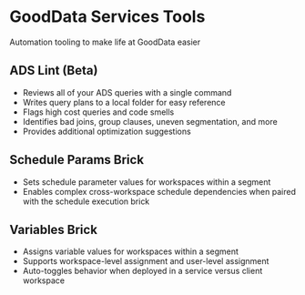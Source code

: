 # GoodData Services Tools
Automation tooling to make life at GoodData easier

## ADS Lint (Beta)
* Reviews all of your ADS queries with a single command
* Writes query plans to a local folder for easy reference
* Flags high cost queries and code smells
* Identifies bad joins, group clauses, uneven segmentation, and more
* Provides additional optimization suggestions

## Schedule Params Brick
* Sets schedule parameter values for workspaces within a segment
* Enables complex cross-workspace schedule dependencies when paired with the schedule execution brick

## Variables Brick
* Assigns variable values for workspaces within a segment
* Supports workspace-level assignment and user-level assignment
* Auto-toggles behavior when deployed in a service versus client workspace